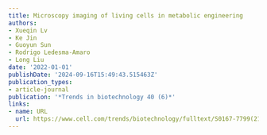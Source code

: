 ```yaml
---
title: Microscopy imaging of living cells in metabolic engineering
authors:
- Xueqin Lv
- Ke Jin
- Guoyun Sun
- Rodrigo Ledesma-Amaro
- Long Liu
date: '2022-01-01'
publishDate: '2024-09-16T15:49:43.515463Z'
publication_types:
- article-journal
publication: '*Trends in biotechnology 40 (6)*'
links:
- name: URL
  url: https://www.cell.com/trends/biotechnology/fulltext/S0167-7799(21)00256-0
---
```

